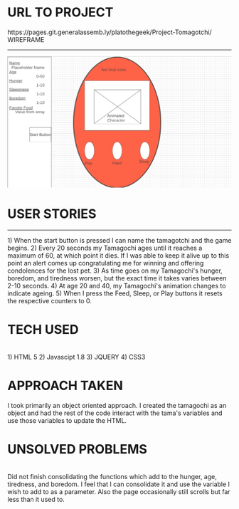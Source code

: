 <h1>URL TO PROJECT</h1>
https://pages.git.generalassemb.ly/platothegeek/Project-Tomagotchi/
WIREFRAME
<hr>
<img src="Pictures/Screenshot 2020-11-30 154508.jpg" alt="Wireframe">
<h1>USER STORIES</h1>
<hr>
1) When the start button is pressed I can name the tamagotchi and the game begins.
2) Every 20 seconds my Tamagochi ages until it reaches a maximum of 60, at which point it dies. If I was able to keep it alive up to this point an alert comes up congratulating me for winning and offering condolences for the lost pet.
3) As time goes on my Tamagochi's hunger, boredom, and tiredness worsen, but the exact time it takes varies between 2-10 seconds.
4) At age 20 and 40, my Tamagochi's animation changes to indicate ageing.
5) When I press the Feed, Sleep, or Play buttons it resets the respective counters to 0.
<br>
<h1>TECH USED</h1>
<br>
1) HTML 5
2) Javascipt 1.8
3) JQUERY
4) CSS3
<br>
<h1>APPROACH TAKEN</h1>
I took primarily an object oriented approach. I created the tamagochi as an object and had the rest of the code interact with the tama's variables and use those variables to update the HTML.
<br>
<h1>UNSOLVED PROBLEMS</h1>
<br>
Did not finish consolidating the functions which add to the hunger, age, tiredness, and boredom. I feel that I can consolidate it and use the variable I wish to add to as a parameter. Also the page occasionally still scrolls but far less than it used to.